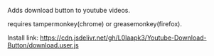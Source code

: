 Adds download button to youtube videos.

requires tampermonkey(chrome) or greasemonkey(firefox).

Install link: https://cdn.jsdelivr.net/gh/L0laapk3/Youtube-Download-Button/download.user.js
